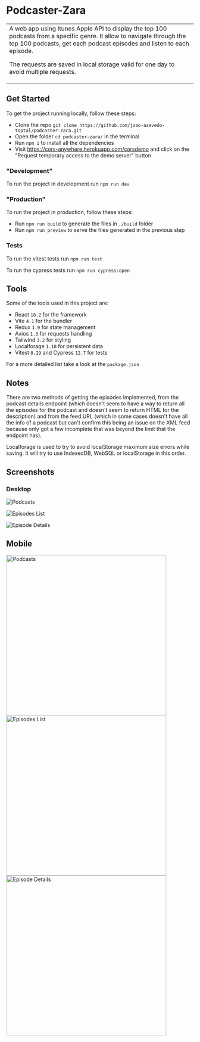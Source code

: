# Podcaster-Zara

<table>
<tr>
<td>
  A web app using Itunes Apple API to display the top 100 podcasts from a specific genre. It allow to navigate through the top 100 podcasts, get each podcast episodes and listen to each episode.

The requests are saved in local storage valid for one day to avoid multiple requests.

</td>
</tr>
</table>

## Get Started

To get the project running locally, follow these steps:

- Clone the repo `git clone https://github.com/joao-azevedo-toptal/podcaster-zara.git`
- Open the folder `cd podcaster-zara/` in the terminal
- Run `npm i` to install all the dependencies
- Visit https://cors-anywhere.herokuapp.com/corsdemo and click on the "Request temporary access to the demo server" button

### "Development"

To run the project in development run `npm run dev`

### "Production"

To run the project in production, follow these steps:

- Run `npm run build` to generate the files in `./build` folder
- Run `npm run preview` to serve the files generated in the previous step

### Tests

To run the vitest tests run `npm run test`

To run the cypress tests run `npm run cypress:open`

## Tools

Some of the tools used in this project are:

- React `18.2` for the framework
- Vite `4.1` for the bundler
- Redux `1.9` for state management
- Axios `1.3` for requests handling
- Tailwind `3.2` for styling
- Localforage `1.10` for persistent data
- Vitest `0.29` and Cypress `12.7` for tests

For a more detailed list take a look at the `package.json`

## Notes

There are two methods of getting the episodes implemented, from the podcast details endpoint (which doesn't seem to have a way to return all the episodes for the podcast and doesn't seem to return HTML for the description) and from the feed URL (which in some cases doesn't have all the info of a podcast but can't confirm this being an issue on the XML feed because only got a few incomplete that was beyond the limit that the endpoint has).

Localforage is used to try to avoid localStorage maximum size errors while saving. It will try to use IndexedDB, WebSQL or localStorage in this order.

## Screenshots

### Desktop

![Podcasts](./images/podcasts.png)

![Episodes List](./images/episode-list.png)

![Episode Details](./images/episode-details.png)

## Mobile

<img src="./images/podcasts-mobile.png" alt="Podcasts" width="430">

<img src="./images/episode-list-mobile.png" alt="Episodes List" width="430">

<img src="./images/episode-details-mobile.png" alt="Episode Details" width="430">
